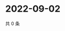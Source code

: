 # 2022-09-02

共 0 条

<!-- BEGIN WEIBO -->
<!-- 最后更新时间 Fri Sep 02 2022 18:18:29 GMT+0800 (China Standard Time) -->

<!-- END WEIBO -->
